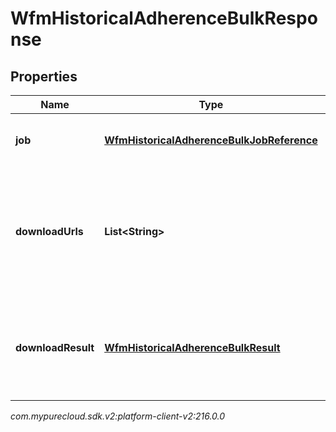 # WfmHistoricalAdherenceBulkResponse


## Properties

| Name | Type | Description | Notes |
| ------------ | ------------- | ------------- | ------------- |
| **job** | [**WfmHistoricalAdherenceBulkJobReference**](WfmHistoricalAdherenceBulkJobReference) | A reference to the job that was started by the request |  [optional] |
| **downloadUrls** | **List&lt;String&gt;** | The uri list to GET the results of the Historical Adherence query. This field is populated only if query state is Complete |  [optional] |
| **downloadResult** | [**WfmHistoricalAdherenceBulkResult**](WfmHistoricalAdherenceBulkResult) | Results will always come via downloadUrls; however the schema is included for documentation |  [optional] |




_com.mypurecloud.sdk.v2:platform-client-v2:216.0.0_

